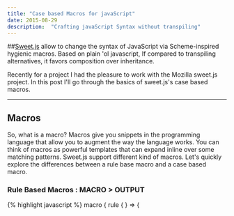 ```yaml
---
title: "Case based Macros for javaScript"
date: 2015-08-29
description:  "Crafting javaScript Syntax without transpiling"
---
```


##[Sweet.js](http://sweetjs.org/) allow to change the syntax of JavaScript via Scheme-inspired hygienic macros. Based on plain 'ol javascript, If compared to transpiling alternatives, it favors composition over inheritance.

Recently for a project I had the pleasure to work with the Mozilla sweet.js project. In this post I'll go through the basics of sweet.js's case based macros.

* * *

## Macros

So, what is a macro? Macros give you snippets in the programming language that allow you to augment the way the language works. You can think of macros as powerful templates that can expand inline over some matching patterns. Sweet.js support different kind of macros. Let's quickly explore the differences between a rule base macro and a case based macro.


### Rule Based Macros : **MACRO > OUTPUT**

{% highlight javascript %}
macro <name> {
  rule { <pattern> } => { <template> }
}
{% endhighlight %}
Our rule base macro definition contain a pattern and a template that is output excactly as it was written inside the macro definition. For example an identity rule bases macro definition will look something like:
{% highlight javascript %}
macro id {
  rule { $x } => { $x }
}
// writing id 1 will result in
// a macro invokation that will compile to
// 1;
{% endhighlight %}

### Case Based Macros: **MACRO > CODE-EXEC > OUTPUT**

{% highlight javascript %}
macro <name> {
  rule { <pattern> } => {
    return #{ <template> }
  }
}
{% endhighlight %}

The main difference is that case based macros execute code before returning the template, meaning they
have their own lexical scope and allow for more complex logic. So if we compare with the id rule base macro we saw above, in sweet js we will re-write the id macro as following:

{% highlight javascript %}
macro id {
  rule { _ $x } => {
    return #{ $x }
  }
}
// writing id 1 will result in
// a macro invokation that will compile to
// 1;
{% endhighlight %}

Well this doesn't show much of the potential of a case base macro, so let's change this id macro into a randomid macro that will generate a random id;

{% highlight javascript %}
macro rid {
  rule { _ $x } => {
    var r = Math.random();
    letstx $r = [makeValue(r, #{$x})];
    return #{ var $x = $r }
  }
}
// writing rid x; will result in
// a macro invokation that will compile to
// var x = 0.8185508847236633;
{% endhighlight %}

***
##Final thoughts

Macros are very powerful ways to extend the syntax of a language. Learn more about them, and how to use sweet.js:

- [Sweet.js official documentation](http://sweetjs.org/doc/main/sweet.html) - By Mozilla
- [Rule based macros? That's sweet.js!](http://lukesavage.me/technical/2015/08/29/sweetjs-and-rule-based-macros/) - By Luke Savage
- [Holy macro-roni!](http://gregrv.github.io/eqex/2015/08/29/holy-macro-roni.html) - By Greg Varias
- [Sweet.js Losing your hygienity](http://zachsebag.com/2015/08/29/sweet.js-losingyourhygienity.html) - By Zach Sebag

